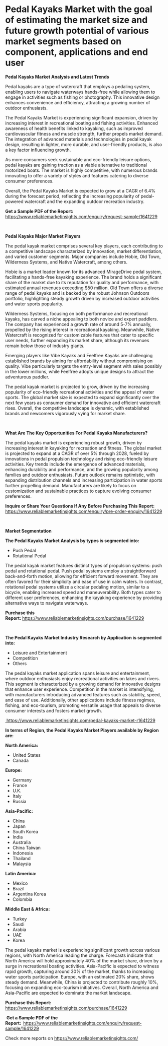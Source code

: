 <p><h1>Pedal Kayaks Market with the goal of estimating the market size and future growth potential of various market segments based on component, applications and end user</h1></p><p><strong>Pedal Kayaks Market Analysis and Latest Trends</strong></p>
<p><p>Pedal kayaks are a type of watercraft that employs a pedaling system, enabling users to navigate waterways hands-free while allowing them to engage in activities such as fishing or photography. This innovative design enhances convenience and efficiency, attracting a growing number of outdoor enthusiasts.</p><p>The Pedal Kayaks Market is experiencing significant expansion, driven by increasing interest in recreational boating and fishing activities. Enhanced awareness of health benefits linked to kayaking, such as improved cardiovascular fitness and muscle strength, further propels market demand. The integration of advanced materials and technologies in pedal kayak design, resulting in lighter, more durable, and user-friendly products, is also a key factor influencing growth.</p><p>As more consumers seek sustainable and eco-friendly leisure options, pedal kayaks are gaining traction as a viable alternative to traditional motorized boats. The market is highly competitive, with numerous brands innovating to offer a variety of styles and features catering to diverse consumer preferences.</p><p>Overall, the Pedal Kayaks Market is expected to grow at a CAGR of 6.4% during the forecast period, reflecting the increasing popularity of pedal-powered watercraft and the expanding outdoor recreation industry.</p></p>
<p><strong>Get a Sample PDF of the Report:&nbsp;</strong> <a href="https://www.reliablemarketinsights.com/enquiry/request-sample/1641229?utm_campaign=3013&utm_medium=2&utm_source=Github&utm_content=ia&utm_term=11042025&utm_id=pedal-kayaks">https://www.reliablemarketinsights.com/enquiry/request-sample/1641229</a></p>
<p>&nbsp;</p>
<p><strong>Pedal Kayaks Major Market Players</strong></p>
<p><p>The pedal kayak market comprises several key players, each contributing to a competitive landscape characterized by innovation, market differentiation, and varied customer segments. Major companies include Hobie, Old Town, Wilderness Systems, and Native Watercraft, among others. </p><p>Hobie is a market leader known for its advanced MirageDrive pedal system, facilitating a hands-free kayaking experience. The brand holds a significant share of the market due to its reputation for quality and performance, with estimated annual revenues exceeding $50 million. Old Town offers a diverse range of pedal kayaks and is backed by the robust Johnson Outdoors portfolio, highlighting steady growth driven by increased outdoor activities and water sports popularity.</p><p>Wilderness Systems, focusing on both performance and recreational kayaks, has carved a niche appealing to both novice and expert paddlers. The company has experienced a growth rate of around 5-7% annually, propelled by the rising interest in recreational kayaking. Meanwhile, Native Watercraft is recognized for customizable features that cater to specific user needs, further expanding its market share, although its revenues remain below those of industry giants.</p><p>Emerging players like Vibe Kayaks and Feelfree Kayaks are challenging established brands by aiming for affordability without compromising on quality. Vibe particularly targets the entry-level segment with sales possibly in the lower millions, while Feelfree adopts unique designs to attract the adventurous paddler.</p><p>The pedal kayak market is projected to grow, driven by the increasing popularity of eco-friendly recreational activities and the appeal of water sports. The global market size is expected to expand significantly over the next few years as consumer demand for innovative and efficient watercraft rises. Overall, the competitive landscape is dynamic, with established brands and newcomers vigorously vying for market share.</p></p>
<p>&nbsp;</p>
<p><strong>What Are The Key Opportunities For Pedal Kayaks Manufacturers?</strong></p>
<p><p>The pedal kayaks market is experiencing robust growth, driven by increasing interest in kayaking for recreation and fitness. The global market is projected to expand at a CAGR of over 5% through 2028, fueled by innovations in pedal propulsion technology and rising eco-friendly leisure activities. Key trends include the emergence of advanced materials, enhancing durability and performance, and the growing popularity among families and outdoor enthusiasts. Future outlook remains optimistic, with expanding distribution channels and increasing participation in water sports further propelling demand. Manufacturers are likely to focus on customization and sustainable practices to capture evolving consumer preferences.</p></p>
<p><strong>Inquire or Share Your Questions If Any Before Purchasing This Report:</strong> <a href="https://www.reliablemarketinsights.com/enquiry/pre-order-enquiry/1641229?utm_campaign=3013&utm_medium=2&utm_source=Github&utm_content=ia&utm_term=11042025&utm_id=pedal-kayaks">https://www.reliablemarketinsights.com/enquiry/pre-order-enquiry/1641229</a></p>
<p>&nbsp;</p>
<p><strong>Market Segmentation</strong></p>
<p><strong>The Pedal Kayaks Market Analysis by types is segmented into:</strong></p>
<p><ul><li>Push Pedal</li><li>Rotational Pedal</li></ul></p>
<p><p>The pedal kayak market features distinct types of propulsion systems: push pedal and rotational pedal. Push pedal systems employ a straightforward back-and-forth motion, allowing for efficient forward movement. They are often favored for their simplicity and ease of use in calm waters. In contrast, rotational pedal systems utilize a circular pedaling motion, similar to a bicycle, enabling increased speed and maneuverability. Both types cater to different user preferences, enhancing the kayaking experience by providing alternative ways to navigate waterways.</p></p>
<p><strong>Purchase this Report:&nbsp;</strong><a href="https://www.reliablemarketinsights.com/purchase/1641229?utm_campaign=3013&utm_medium=2&utm_source=Github&utm_content=ia&utm_term=11042025&utm_id=pedal-kayaks">https://www.reliablemarketinsights.com/purchase/1641229</a></p>
<p>&nbsp;</p>
<p><strong>The Pedal Kayaks Market Industry Research by Application is segmented into:</strong></p>
<p><ul><li>Leisure and Entertainment</li><li>Competition</li><li>Others</li></ul></p>
<p><p>The pedal kayaks market application spans leisure and entertainment, where outdoor enthusiasts enjoy recreational activities on lakes and rivers. This segment is characterized by a growing demand for innovative designs that enhance user experience. Competition in the market is intensifying, with manufacturers introducing advanced features such as stability, speed, and ease of use. Additionally, other applications include fitness regimes, fishing, and eco-tourism, promoting versatile usage that appeals to diverse consumer interests and fosters market growth.</p></p>
<p><a href="https://www.reliablemarketinsights.com/pedal-kayaks-market-r1641229?utm_campaign=3013&utm_medium=2&utm_source=Github&utm_content=ia&utm_term=11042025&utm_id=pedal-kayaks">&nbsp;https://www.reliablemarketinsights.com/pedal-kayaks-market-r1641229</a></p>
<p><strong>In terms of Region, the Pedal Kayaks Market Players available by Region are:</strong></p>
<p>
    <p> <strong> North America: </strong>
        <ul>
            <li>United States</li>
            <li>Canada</li>
        </ul>
        </p> 
    <p> <strong> Europe: </strong>
        <ul>
            <li>Germany</li>
            <li>France</li>
            <li>U.K.</li>
            <li>Italy</li>
            <li>Russia</li>
        </ul>
        </p> 
    <p> <strong> Asia-Pacific: </strong>
        <ul>
            <li>China</li>
            <li>Japan</li>
            <li>South Korea</li>
            <li>India</li>
            <li>Australia</li>
            <li>China Taiwan</li>
            <li>Indonesia</li>
            <li>Thailand</li>
            <li>Malaysia</li>
        </ul>
        </p> 
    <p> <strong> Latin America: </strong>
        <ul>
            <li>Mexico</li>
            <li>Brazil</li>
            <li>Argentina Korea</li>
            <li>Colombia</li>
        </ul>
        </p> 
    <p> <strong> Middle East & Africa: </strong>
        <ul>
            <li>Turkey</li>
            <li>Saudi</li>
            <li>Arabia</li>
            <li>UAE</li>
            <li>Korea</li>
        </ul>
    </p>
    </p>
<p><p>The pedal kayaks market is experiencing significant growth across various regions, with North America leading the charge. Forecasts indicate that North America will hold approximately 40% of the market share, driven by a surge in recreational boating activities. Asia-Pacific is expected to witness rapid growth, capturing around 30% of the market, thanks to increasing water sports participation. Europe, with an estimated 20% share, shows steady demand. Meanwhile, China is projected to contribute roughly 10%, focusing on expanding eco-tourism initiatives. Overall, North America and Asia-Pacific are expected to dominate the market landscape.</p></p>
<p><strong>Purchase this Report: </strong><a href="https://www.reliablemarketinsights.com/purchase/1641229?utm_campaign=3013&utm_medium=2&utm_source=Github&utm_content=ia&utm_term=11042025&utm_id=pedal-kayaks">https://www.reliablemarketinsights.com/purchase/1641229</a></p>
<p>&nbsp;<strong>Get a Sample PDF of the Report:&nbsp;&nbsp;</strong><a href="https://www.reliablemarketinsights.com/enquiry/request-sample/1641229?utm_campaign=3013&utm_medium=2&utm_source=Github&utm_content=ia&utm_term=11042025&utm_id=pedal-kayaks">https://www.reliablemarketinsights.com/enquiry/request-sample/1641229</a></p>
<p><strong></strong></p>
<p>Check more reports on <a href="https://www.reliablemarketinsights.com/?utm_campaign=3013&utm_medium=2&utm_source=Github&utm_content=ia&utm_term=11042025&utm_id=pedal-kayaks">https://www.reliablemarketinsights.com/</a></p>